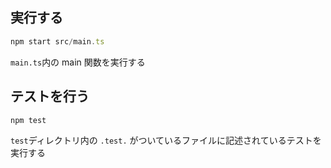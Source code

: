 ## 実行する

```js
npm start src/main.ts
```

`main.ts`内の main 関数を実行する

## テストを行う

```js
npm test
```

`test`ディレクトリ内の `.test.` がついているファイルに記述されているテストを実行する
